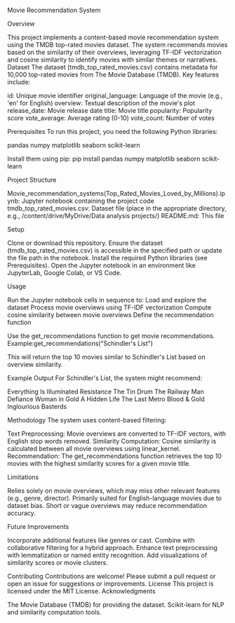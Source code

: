 Movie Recommendation System


Overview

This project implements a content-based movie recommendation system using the TMDB top-rated movies dataset. The system recommends movies based on the similarity of their overviews, leveraging TF-IDF vectorization and cosine similarity to identify movies with similar themes or narratives.
Dataset
The dataset (tmdb_top_rated_movies.csv) contains metadata for 10,000 top-rated movies from The Movie Database (TMDB). Key features include:

id: Unique movie identifier
original_language: Language of the movie (e.g., 'en' for English)
overview: Textual description of the movie's plot
release_date: Movie release date
title: Movie title
popularity: Popularity score
vote_average: Average rating (0-10)
vote_count: Number of votes

Prerequisites
To run this project, you need the following Python libraries:

pandas
numpy
matplotlib
seaborn
scikit-learn

Install them using pip:
pip install pandas numpy matplotlib seaborn scikit-learn

Project Structure

Movie_recommendation_systems(Top_Rated_Movies_Loved_by_Millions).ipynb: Jupyter notebook containing the project code
tmdb_top_rated_movies.csv: Dataset file (place in the appropriate directory, e.g., /content/drive/MyDrive/Data analysis projects/)
README.md: This file

Setup

Clone or download this repository.
Ensure the dataset (tmdb_top_rated_movies.csv) is accessible in the specified path or update the file path in the notebook.
Install the required Python libraries (see Prerequisites).
Open the Jupyter notebook in an environment like JupyterLab, Google Colab, or VS Code.

Usage

Run the Jupyter notebook cells in sequence to:
Load and explore the dataset
Process movie overviews using TF-IDF vectorization
Compute cosine similarity between movie overviews
Define the recommendation function


Use the get_recommendations function to get movie recommendations. Example:get_recommendations("Schindler's List")

This will return the top 10 movies similar to Schindler's List based on overview similarity.

Example Output
For Schindler's List, the system might recommend:

Everything Is Illuminated
Resistance
The Tin Drum
The Railway Man
Defiance
Woman in Gold
A Hidden Life
The Last Metro
Blood & Gold
Inglourious Basterds

Methodology
The system uses content-based filtering:

Text Preprocessing: Movie overviews are converted to TF-IDF vectors, with English stop words removed.
Similarity Computation: Cosine similarity is calculated between all movie overviews using linear_kernel.
Recommendation: The get_recommendations function retrieves the top 10 movies with the highest similarity scores for a given movie title.

Limitations

Relies solely on movie overviews, which may miss other relevant features (e.g., genre, director).
Primarily suited for English-language movies due to dataset bias.
Short or vague overviews may reduce recommendation accuracy.

Future Improvements

Incorporate additional features like genres or cast.
Combine with collaborative filtering for a hybrid approach.
Enhance text preprocessing with lemmatization or named entity recognition.
Add visualizations of similarity scores or movie clusters.

Contributing
Contributions are welcome! Please submit a pull request or open an issue for suggestions or improvements.
License
This project is licensed under the MIT License.
Acknowledgments

The Movie Database (TMDB) for providing the dataset.
Scikit-learn for NLP and similarity computation tools.

